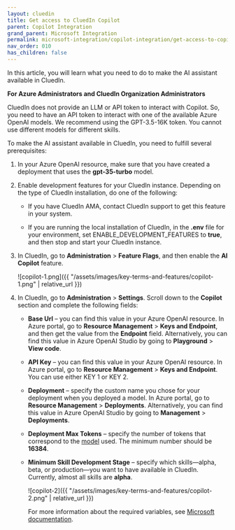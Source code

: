 ```yaml
---
layout: cluedin
title: Get access to CluedIn Copilot
parent: Copilot Integration
grand_parent: Microsoft Integration
permalink: microsoft-integration/copilot-integration/get-access-to-copilot
nav_order: 010
has_children: false
---
```


In this article, you will learn what you need to do to make the AI assistant available in CluedIn.

**For Azure Administrators and CluedIn Organization Administrators**

CluedIn does not provide an LLM or API token to interact with Copilot. So, you need to have an API token to interact with one of the available Azure OpenAI models. We recommend using the GPT-3.5-16K token. You cannot use different models for different skills. 

To make the AI assistant available in CluedIn, you need to fulfill several prerequisites:

1. In your Azure OpenAI resource, make sure that you have created a deployment that uses the **gpt-35-turbo** model.

1. Enable development features for your CluedIn instance. Depending on the type of CluedIn installation, do one of the following:

    - If you have CluedIn AMA, contact CluedIn support to get this feature in your system.

    - If you are running the local installation of CluedIn, in the **.env** file for your environment, set ENABLE_DEVELOPMENT_FEATURES to **true**, and then stop and start your CluedIn instance.

1. In CluedIn, go to **Administration** > **Feature Flags**, and then enable the **AI Copilot** feature.

    ![copilot-1.png]({{ "/assets/images/key-terms-and-features/copilot-1.png" | relative_url }})

1. In CluedIn, go to **Administration** > **Settings**. Scroll down to the **Copilot** section and complete the following fields:

    - **Base Url** – you can find this value in your Azure OpenAI resource. In Azure portal, go to **Resource Management** > **Keys and Endpoint**, and then get the value from the **Endpoint** field. Alternatively, you can find this value in Azure OpenAI Studio by going to **Playground** > **View code**.

    - **API Key** – you can find this value in your Azure OpenAI resource. In Azure portal, go to **Resource Management** > **Keys and Endpoint**. You can use either KEY 1 or KEY 2.

    - **Deployment** – specify the custom name you chose for your deployment when you deployed a model. In Azure portal, go to **Resource Management** > **Deployments**. Alternatively, you can find this value in Azure OpenAI Studio by going to **Management** > **Deployments**.

    - **Deployment Max Tokens** – specify the number of tokens that correspond to the [model](https://platform.openai.com/docs/models/moderation) used. The minimum number should be **16384**.

    - **Minimum Skill Development Stage** – specify which skills—alpha, beta, or production—you want to have available in CluedIn. Currently, almost all skills are **alpha**.

        ![copilot-2]({{ "/assets/images/key-terms-and-features/copilot-2.png" | relative_url }})

        For more information about the required variables, see [Microsoft documentation](https://learn.microsoft.com/en-us/azure/ai-services/openai/quickstart?tabs=command-line%2Cpython&pivots=programming-language-python#retrieve-key-and-endpoint).